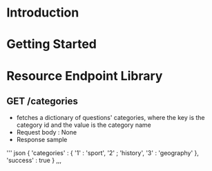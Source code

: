 # Introduction

# Getting Started

# Resource Endpoint Library

## GET /categories
- fetches a dictionary of questions' categories, where the key is the category id  and the value is the category name
- Request body : None
- Response sample

''' json
{
    'categories' : 
    {
        '1' : 'sport',
        '2' ; 'history',
        '3' : 'geography'
    },
    'success' : true
}
,,,